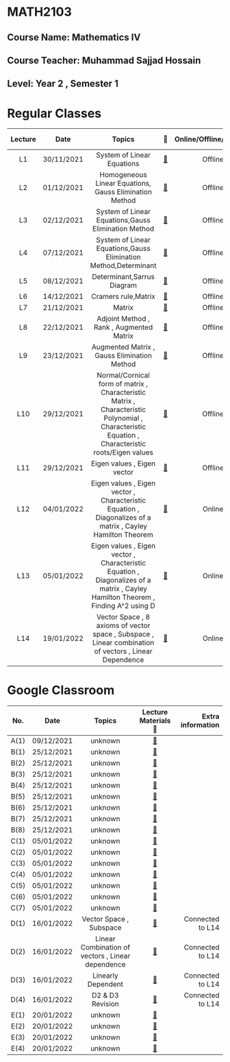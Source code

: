 # **MATH2103** 
## Course Name: Mathematics IV
## Course Teacher: **Muhammad Sajjad Hossain**
## Level: Year 2 , Semester 1


# **Regular Classes** 
|Lecture|Date|Topics|:link:|Online/Offline/Blended|Extra information|
|:-----:|:------:|:-----:|:-----:|:-----:|-----:|
|L1|30/11/2021|System of Linear Equations|[:notebook_with_decorative_cover:](https://www.protectedtext.com/math2103)|Offline||
|L2|01/12/2021|Homogeneous Linear Equations, Gauss Elimination Method|[:notebook_with_decorative_cover:](https://www.protectedtext.com/math2103)|Offline||
|L3|02/12/2021|System of Linear Equations,Gauss Elimination Method|[:notebook_with_decorative_cover:](https://www.protectedtext.com/math2103)|Offline||
|L4|07/12/2021|System of Linear Equations,Gauss Elimination Method,Determinant|[:notebook_with_decorative_cover:](https://www.protectedtext.com/math2103)|Offline||
|L5|08/12/2021|Determinant,Sarrus Diagram|[:notebook_with_decorative_cover:](https://www.protectedtext.com/math2103)|Offline||
|L6|14/12/2021|Cramers rule,Matrix|[:notebook_with_decorative_cover:](https://www.protectedtext.com/math2103)|Offline||
|L7|21/12/2021|Matrix|[:notebook_with_decorative_cover:](https://www.protectedtext.com/math2103)|Offline||
|L8|22/12/2021|Adjoint Method , Rank , Augmented Matrix|[:notebook_with_decorative_cover:](https://www.protectedtext.com/math2103)|Offline||
|L9|23/12/2021|Augmented Matrix , Gauss Elimination Method|[:notebook_with_decorative_cover:](https://www.protectedtext.com/math2103)|Offline||
|L10|29/12/2021|Normal/Cornical form of matrix , Characteristic Matrix , Characteristic Polynomial , Characteristic Equation , Characteristic roots/Eigen values|[:notebook_with_decorative_cover:](https://www.protectedtext.com/math2103)|Offline||
|L11|29/12/2021|Eigen values , Eigen vector |[:notebook_with_decorative_cover:](https://www.protectedtext.com/math2103)|Offline||
|L12|04/01/2022|Eigen values , Eigen vector ,  Characteristic Equation , Diagonalizes of a matrix ,  Cayley Hamilton Theorem |[:notebook_with_decorative_cover:](https://www.protectedtext.com/math2103)|Online||
|L13|05/01/2022|Eigen values , Eigen vector ,  Characteristic Equation , Diagonalizes of a matrix ,  Cayley Hamilton Theorem , Finding A^2 using D|[:notebook_with_decorative_cover:](https://www.protectedtext.com/math2103)|Online||
|L14|19/01/2022|Vector Space , 8 axioms of vector space , Subspace , Linear combination of vectors , Linear Dependence |[:notebook_with_decorative_cover:](https://www.protectedtext.com/math2103)|Online| Connected to D(1) , D(2) ,D(3) , D(4) |



# **Google Classroom** 
|No.|Date|Topics|Lecture Materials :link:|Extra information|
|:-----:|:------:|:-----:|:-----:|-----:|
|A(1)|09/12/2021|unknown|[:blue_book:](https://www.protectedtext.com/math2103)||
|B(1)|25/12/2021|unknown|[:closed_book:](https://www.protectedtext.com/math2103)||
|B(2)|25/12/2021|unknown|[:closed_book:](https://www.protectedtext.com/math2103)||
|B(3)|25/12/2021|unknown|[:closed_book:](https://www.protectedtext.com/math2103)||
|B(4)|25/12/2021|unknown|[:closed_book:](https://www.protectedtext.com/math2103)||
|B(5)|25/12/2021|unknown|[:closed_book:](https://www.protectedtext.com/math2103)||
|B(6)|25/12/2021|unknown|[:closed_book:](https://www.protectedtext.com/math2103)||
|B(7)|25/12/2021|unknown|[:closed_book:](https://www.protectedtext.com/math2103)||
|B(8)|25/12/2021|unknown|[:closed_book:](https://www.protectedtext.com/math2103)||
|C(1)|05/01/2022|unknown|[:orange_book:](https://www.protectedtext.com/math2103)||
|C(2)|05/01/2022|unknown|[:orange_book:](https://www.protectedtext.com/math2103)||
|C(3)|05/01/2022|unknown|[:orange_book:](https://www.protectedtext.com/math2103)||
|C(4)|05/01/2022|unknown|[:orange_book:](https://www.protectedtext.com/math2103)||
|C(5)|05/01/2022|unknown|[:orange_book:](https://www.protectedtext.com/math2103)||
|C(6)|05/01/2022|unknown|[:orange_book:](https://www.protectedtext.com/math2103)||
|C(7)|05/01/2022|unknown|[:orange_book:](https://www.protectedtext.com/math2103)||
|D(1)|16/01/2022|Vector Space , Subspace|[:green_book:](https://www.protectedtext.com/math2103)|Connected to L14|
|D(2)|16/01/2022|Linear Combination of vectors , Linear dependence|[:green_book:](https://www.protectedtext.com/math2103)|Connected to L14|
|D(3)|16/01/2022|Linearly Dependent|[:green_book:](https://www.protectedtext.com/math2103)|Connected to L14|
|D(4)|16/01/2022|D2 & D3 Revision|[:green_book:](https://www.protectedtext.com/math2103)|Connected to L14|
|E(1)|20/01/2022|unknown|[:notebook:](https://www.protectedtext.com/math2103)||
|E(2)|20/01/2022|unknown|[:notebook:](https://www.protectedtext.com/math2103)||
|E(3)|20/01/2022|unknown|[:notebook:](https://www.protectedtext.com/math2103)||
|E(4)|20/01/2022|unknown|[:notebook:](https://www.protectedtext.com/math2103)||
